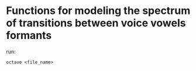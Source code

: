 # Functions for modeling the spectrum of transitions between voice vowels formants

run:

    octave <file_name>
